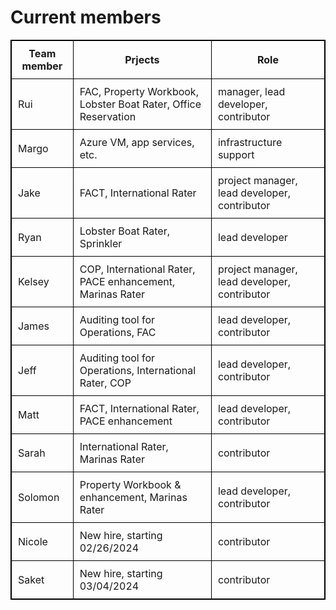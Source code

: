 <style>
	table, th, td {
		border: 1px solid black;
	}

	table {
		border-collapse: collapse;;
	}

	.darkgreen {
		color: darkgreen;
	}

	th, td {
		padding: 10px;
	}

	.navy {
		color: navy;
	}

	.purple {
		color: purple;
	}

	.link {
		cursor: pointer;
		text-decoration: none;
		font-weight: bold;
	}
</style>

# Current members

<table>
	<thead>
		<th>Team member</th>
		<th>Prjects</th>
		<th>Role</th>
	</thead>
	<tr>
		<td>Rui</td>
		<td>FAC, Property Workbook, Lobster Boat Rater, Office Reservation</td>
		<td>manager, lead developer, contributor</td>
	</tr>
	<tr>
		<td>Margo</td>
		<td>Azure VM, app services, etc.</td>
		<td>infrastructure support</td>
	</tr>
	<tr>
		<td>Jake</td>
		<td>FACT, International Rater</td>
		<td>project manager, lead developer, contributor</td>
	</tr>
	<tr>
		<td>Ryan</td>
		<td>Lobster Boat Rater, Sprinkler</td>
		<td>lead developer</td>
	</tr>
	<tr>
		<td>Kelsey</td>
		<td>COP, International Rater, PACE enhancement, Marinas Rater</td>
		<td>project manager, lead developer, contributor</td>
	</tr>
	<tr>
		<td>James</td>
		<td>Auditing tool for Operations, FAC</td>
		<td>lead developer, contributor</td>
	</tr>
	<tr>
		<td>Jeff</td>
		<td>Auditing tool for Operations, International Rater, COP</td>
		<td>lead developer, contributor</td>
	</tr>
	<tr>
		<td>Matt</td>
		<td>FACT, International Rater, PACE enhancement</td>
		<td>lead developer, contributor</td>
	</tr>
	<tr>
		<td >Sarah</td>
		<td>International Rater, Marinas Rater</td>
		<td>contributor</td>
	</tr>
	<tr>
		<td>Solomon</td>
		<td>Property Workbook & enhancement, Marinas Rater</td>
		<td>lead developer, contributor</td>
	</tr>
	<tr>
		<td >Nicole</td>
		<td>New hire, starting 02/26/2024</td>
		<td>contributor</td>
	</tr>
	<tr>
		<td >Saket</td>
		<td>New hire, starting 03/04/2024</td>
		<td>contributor</td>
	</tr>
</table>


